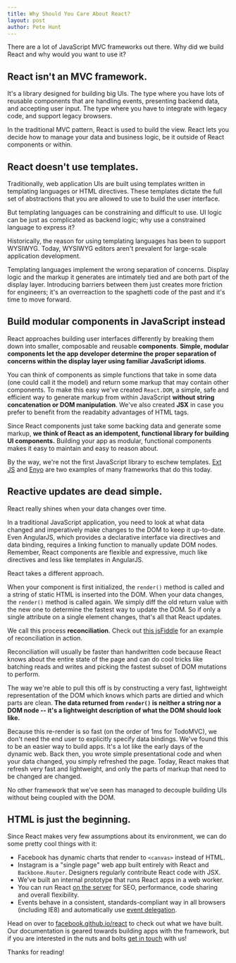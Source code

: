 ```yaml
---
title: Why Should You Care About React?
layout: post
author: Pete Hunt
---
```


There are a lot of JavaScript MVC frameworks out there. Why did we build React
and why would you want to use it?


## React isn't an MVC framework.

It's a library designed for building big UIs. The type where you have lots of
reusable components that are handling events, presenting backend data, and
accepting user input. The type where you have to integrate with legacy code, and
support legacy browsers.

In the traditional MVC pattern, React is used to build the view. React lets you
decide how to manage your data and business logic, be it outside of React
components or within.

## React doesn't use templates.

Traditionally, web application UIs are built using templates written in
templating languages or HTML directives. These templates dictate the full set of
abstractions that you are allowed to use to build the user interface.

But templating languages can be constraining and difficult to use. UI logic can
be just as complicated as backend logic; why use a constrained language to
express it?

Historically, the reason for using templating languages has been to support
WYSIWYG. Today, WYSIWYG editors aren't prevalent for large-scale application
development.

Templating languages implement the wrong separation of concerns. Display logic
and the markup it generates are intimately tied and are both part of the display
layer. Introducing barriers between them just creates more friction for
engineers; it's an overreaction to the spaghetti code of the past and it's time
to move forward.

## Build modular components in JavaScript instead

React approaches building user interfaces differently by breaking them down into
smaller, composable and reusable **components**. **Simple, modular components let
the app developer determine the proper separation of concerns within the display
layer using familiar JavaScript idioms**.

You can think of components as simple functions that take in some data (one could
call it the model) and return some markup that may contain other components. To
make this easy we've created `React.DOM`, a simple, safe and efficient way to
generate markup from within JavaScript **without string concatenation or DOM
manipulation**. We've also created **JSX** in case you prefer to benefit from the
readabity advantages of HTML tags.

Since React components just take some backing data and generate some markup, **we
think of React as an idempotent, functional library for building UI components.**
Building your app as modular, functional components makes it easy to maintain and
easy to reason about.

By the way, we're not the first JavaScript library to eschew templates.
[Ext JS](http://www.sencha.com/products/extjs/) and [Enyo](http://enyojs.com/)
are two examples of many frameworks that do this today.

## Reactive updates are dead simple.

React really shines when your data changes over time.

In a traditional JavaScript application, you need to look at what data changed
and imperatively make changes to the DOM to keep it up-to-date. Even AngularJS,
which provides a declarative interface via directives and data binding, requires
a linking function to manually update DOM nodes. Remember, React components are
flexible and expressive, much like directives and less like templates in
AngularJS.

React takes a different approach.

When your component is first initialized, the `render()` method is called and a
string of static HTML is inserted into the DOM. When your data changes, the
`render()` method is called again. We simply diff the old return value with the
new one to determine the fastest way to update the DOM. So if only a single
attribute on a single element changes, that's all that React updates.

We call this process **reconciliation**. Check out
[this jsFiddle](http://jsfiddle.net/fv6RD/3/) for an example of reconciliation
in action.

Reconciliation will usually be faster than handwritten code because React knows
about the entire state of the page and can do cool tricks like batching reads
and writes and picking the fastest subset of DOM mutations to perform.

The way we're able to pull this off is by constructing a very fast, lightweight
representation of the DOM which knows which parts are dirtied and which parts
are clean. **The data returned from `render()` is neither a string nor a DOM
node -- it's a lightweight description of what the DOM should look like.**

Because this re-render is so fast (on the order of 1ms for TodoMVC), we don't
need the end user to explicitly specify data bindings. We've found this to be an
easier way to build apps. It's a lot like the early days of the dynamic web.
Back then, you wrote simple presentational code and when your data changed, you
simply refreshed the page. Today, React makes that refresh very fast and
lightweight, and only the parts of markup that need to be changed are changed.

No other framework that we've seen has managed to decouple building UIs without
being coupled with the DOM.

## HTML is just the beginning.

Since React makes very few assumptions about its environment, we can do some
pretty cool things with it:

- Facebook has dynamic charts that render to `<canvas>` instead of HTML.
- Instagram is a "single page" web app built entirely with React and
  `Backbone.Router`. Designers regularly contribute React code with JSX.
- We've built an internal prototype that runs React apps in a web worker.
- You can run React
  [on the server](http://github.com/petehunt/react-server-rendering)
  for SEO, performance, code sharing and overall flexibility.
- Events behave in a consistent, standards-compliant way in all browsers
  (including IE8) and automatically use
  [event delegation](http://davidwalsh.name/event-delegate).

Head on over to
[facebook.github.io/react](http://facebook.github.io/react) to check
out what we have built. Our documentation is geared towards building
apps with the framework, but if you are interested in the
nuts and bolts
[get in touch](http://facebook.github.io/react/support.html) with us!

Thanks for reading!
